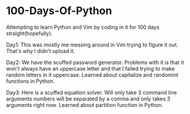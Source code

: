 # 100-Days-Of-Python
Attempting to learn Python and Vim by coding in it for 100 days straight(hopefully).

Day1: This was mostly me messing around in Vim trying to figure it out. That's why I didn't upload it.

Day2: We have the scuffed password generator. Problems with it is that it won't always have an uppercase letter and that I failed trying to make random letters in it uppercase. Learned about capitalize and randomint functions in Python.

Day3: Here is a scuffed equation solver. Will only take 3 command line arguments numbers will be separated by a comma and only takes 3 arguments right now. Learned about partition function in Python.

